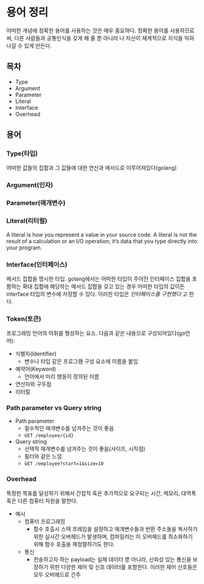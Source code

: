 # 용어 정리

어떠한 개념에 정확한 용어를 사용하는 것은 매우 중요하다. 정확한 용어를 사용하므로써, 다른 사람들과 공통인식을 갖게 해 줄 뿐 아니라 나 자신이 체계적으로 지식을 익혀나갈 수 있게 만든다.

## 목차

- Type
- Argument
- Parameter
- Literal
- Interface
- Overhead

## 용어

### Type(타입)

어떠한 값들의 집합과 그 값들에 대한 연산과 메서드로 이루어져있다(golang)

### Argument(인자)

### Parameter(매개변수)

### Literal(리터럴)

A literal is how you represent a value in your source code. A literal is not the result of a calculation or an I/O operation; it’s data that you type directly into your program.

### Interface(인터페이스)

메서드 집합을 명시한 타입. golang에서는 어떠한 타입이 주어진 인터페이스 집합을 포함하는 확대 집합에 해당하는 메서드 집합을 갖고 있는 경우 어떠한 타입의 값이든 interface 타입의 변수에 저장할 수 있다. 이러한 타입은 *인터페이스를 구현했다* 고 한다.

### Token(토큰)

프로그래밍 언어의 어휘를 형성하는 요소. 다음과 같은 내용으로 구성되어있다(go언어):

- 식별자(Identifier)
  - 변수나 타입 같은 프로그램 구성 요소에 이름을 붙임
- 예약어(Keyword)
  - 언어에서 미리 행동이 정의된 이름
- 연산자와 구두점
- 리터럴

### Path parameter vs Query string

- Path parameter
  - 필수적인 매개변수를 넘겨주는 것이 좋음
  - `GET /employee/{id}`
- Query string
  - 선택적 매개변수를 넘겨주는 것이 좋음(사이즈, 시작점)
  - 필터와 같은 느낌
  - `GET /employee?start=1&size=10`

### Overhead

특정한 목표를 달성하기 위해서 간접적 혹은 추가적으로 요구되는 시간, 메모리, 대역폭 혹은 다른 컴퓨터 자원을 말한다.

- 예시
  - 컴퓨터 프로그래밍
    - 함수 호출시 스택 프레임을 설정하고 매개변수들과 반환 주소들을 복사하기 위한 실시간 오버헤드가 발생하며, 컴파일러는 이 오버헤드를 최소화하기 위해 함수 호출을 재정렬하기도 한다.
  - 통신
    - 전송하고자 하는 payload는 실제 데이터 뿐 아니라, 신뢰성 있는 통신을 보장하기 위한 다양한 제어 및 신호 데이터를 포함한다. 이러한 제어 신호들은 모두 오버헤드로 간주
